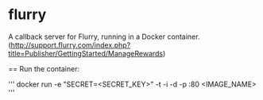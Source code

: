 flurry
======

A callback server for Flurry, running in a Docker container. 
(http://support.flurry.com/index.php?title=Publisher/GettingStarted/ManageRewards)

== Run the container:

'''
docker run -e "SECRET=<SECRET_KEY>" -t -i -d -p <PORT>:80 <IMAGE_NAME>
'''